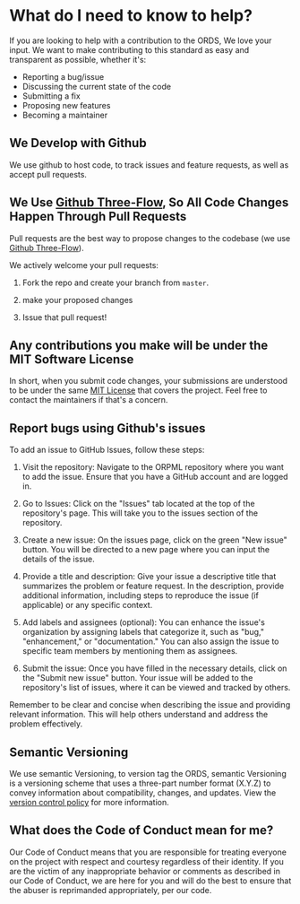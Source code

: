 # What do I need to know to help?

If you are looking to help with a contribution to the ORDS, We love your input. We want to make contributing to this standard as easy and transparent as possible, whether it's:

- Reporting a bug/issue
- Discussing the current state of the code
- Submitting a fix
- Proposing new features
- Becoming a maintainer

## We Develop with Github

We use github to host code, to track issues and feature requests, as well as accept pull requests.

## We Use [Github Three-Flow](https://guides.github.com/introduction/flow/index.html), So All Code Changes Happen Through Pull Requests

Pull requests are the best way to propose changes to the codebase (we use [Github Three-Flow](https://guides.github.com/introduction/flow/index.html)).

We actively welcome your pull requests:

1. Fork the repo and create your branch from `master`.

2. make your proposed changes

3. Issue that pull request!

## Any contributions you make will be under the MIT Software License

In short, when you submit code changes, your submissions are understood to be under the same [MIT License](http://choosealicense.com/licenses/mit/) that covers the project. Feel free to contact the maintainers if that's a concern.

## Report bugs using Github's issues

To add an issue to GitHub Issues, follow these steps:

1. Visit the repository: Navigate to the ORPML repository where you want to add the issue. Ensure that you have a GitHub account and are logged in.

2. Go to Issues: Click on the "Issues" tab located at the top of the repository's page. This will take you to the issues section of the repository.

3. Create a new issue: On the issues page, click on the green "New issue" button. You will be directed to a new page where you can input the details of the issue.

4. Provide a title and description: Give your issue a descriptive title that summarizes the problem or feature request. In the description, provide additional information, including steps to reproduce the issue (if applicable) or any specific context.

5. Add labels and assignees (optional): You can enhance the issue's organization by assigning labels that categorize it, such as "bug," "enhancement," or "documentation." You can also assign the issue to specific team members by mentioning them as assignees.

6. Submit the issue: Once you have filled in the necessary details, click on the "Submit new issue" button. Your issue will be added to the repository's list of issues, where it can be viewed and tracked by others.

Remember to be clear and concise when describing the issue and providing relevant information. This will help others understand and address the problem effectively.

## Semantic Versioning

We use semantic Versioning, to version tag the ORDS, semantic Versioning is a versioning scheme that uses a three-part number format (X.Y.Z) to convey information about compatibility, changes, and updates. View the [version control policy](https://github.com/uktrade/ords/blob/main/version_control_policy.md) for more information.

## What does the Code of Conduct mean for me?

Our Code of Conduct means that you are responsible for treating everyone on the project with respect and courtesy regardless of their identity. If you are the victim of any inappropriate behavior or comments as described in our Code of Conduct, we are here for you and will do the best to ensure that the abuser is reprimanded appropriately, per our code.
